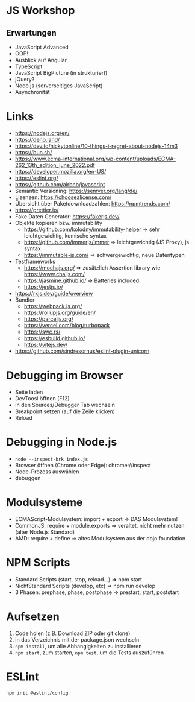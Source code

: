 # JS Workshop

## Erwartungen

- JavaScript Advanced
- OOP!
- Ausblick auf Angular
- TypeScript
- JavaScript BigPicture (in strukturiert)
- jQuery?
- Node.js (serverseitiges JavaScript)
- Asynchronität

# Links

- https://nodejs.org/en/
- https://deno.land/
- https://dev.to/nickytonline/10-things-i-regret-about-nodejs-14m3
- https://bun.sh/
- https://www.ecma-international.org/wp-content/uploads/ECMA-262_13th_edition_june_2022.pdf
- https://developer.mozilla.org/en-US/
- https://eslint.org/
- https://github.com/airbnb/javascript
- Semantic Versioning: https://semver.org/lang/de/
- Lizenzen: https://choosealicense.com/
- Übersicht über Paketdownloadzahlen: https://npmtrends.com/
- https://prettier.io/
- Fake Daten Generator: https://fakerjs.dev/
- Objekte kopieren bzw. immutability
  - https://github.com/kolodny/immutability-helper => sehr leichtgewichtig, komische syntax
  - https://github.com/immerjs/immer => leichtgewichtig (JS Proxy), js syntax
  - https://immutable-js.com/ => schwergewichtig, neue Datentypen
- Testframeworks
  - https://mochajs.org/ => zusätzlich Assertion library wie https://www.chaijs.com/
  - https://jasmine.github.io/ => Batteries included
  - https://jestjs.io/
- https://rxjs.dev/guide/overview
- Bundler
  - https://webpack.js.org/
  - https://rollupjs.org/guide/en/
  - https://parceljs.org/
  - https://vercel.com/blog/turbopack
  - https://swc.rs/
  - https://esbuild.github.io/
  - https://vitejs.dev/
- https://github.com/sindresorhus/eslint-plugin-unicorn

# Debugging im Browser

- Seite laden
- DevToosl öffnen (F12)
- in den Sources/Debugger Tab wechseln
- Breakpoint setzen (auf die Zeile klicken)
- Reload

# Debugging in Node.js

- `node --inspect-brk index.js`
- Browser öffnen (Chrome oder Edge): chrome://inspect
- Node-Prozess auswählen
- debuggen

# Modulsysteme

- ECMAScript-Modulsystem: import + export => DAS Modulsystem!
- CommonJS: require + module.exports => veraltet, nicht mehr nutzen (alter Node.js Standard)
- AMD: require + define => altes Modulsystem aus der dojo foundation

# NPM Scripts

- Standard Scripts (start, stop, reload...) => npm start
- NichtStandard Scripts (develop, etc) => npm run develop
- 3 Phasen: prephase, phase, postphase => prestart, start, poststart

# Aufsetzen

1. Code holen (z.B. Download ZIP oder git clone)
2. in das Verzeichnis mit der package.json wechseln
3. `npm install`, um alle Abhängigkeiten zu installieren
4. `npm start`, zum starten, `npm test`, um die Tests auszuführen

# ESLint

`npm init @eslint/config`
